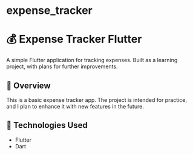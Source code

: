# expense_tracker

# 💰 Expense Tracker Flutter  

A simple Flutter application for tracking expenses. Built as a learning project, with plans for further improvements.  

## 📌 Overview  
This is a basic expense tracker app. The project is intended for practice, and I plan to enhance it with new features in the future.  

## 🔧 Technologies Used  
- Flutter  
- Dart  



